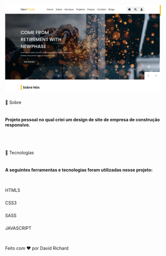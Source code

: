<div align="center" id="top"> 
  <img src="readme-img.png" alt="imagem NewPhase">
</div>


<div style="padding-top:20px">
   🎯 Sobre

<h4 style="padding:20px 0;">Projeto pessoal no qual criei um design de site de empresa de construção responsivo.</h4>

</div><!--sobre-->

<div style="padding:20px 0">
   
   🚀 Tecnologias

<h4 style="padding:20px 0;">A seguintes ferramentas e tecnologias foram utilizadas nesse projeto:</h4>


<p style="padding-top:10px;">HTML5</p>

<p style="padding-top:10px;">CSS3</p>

<p style="padding-top:10px;">SASS</p>

<p style="padding-top:10px;">JAVASCRIPT</p>
 
</div>

Feito com ❤️ por David Richard